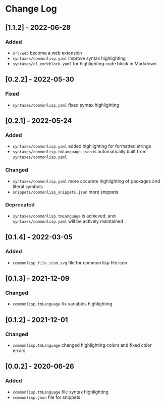 # Change Log

## [1.1.2] - 2022-06-28
### Added
- `src/web` become a web extension
- `syntaxes/commonlisp.yaml` improve syntax highlighting
- `syntaxes/cl_codeblock.yaml` for highlighting code block in Markdown

## [0.2.2] - 2022-05-30
### Fixed
- `syntaxes/commonlisp.yaml` fixed syntax highlighting

## [0.2.1] - 2022-05-24
### Added
- `syntaxes/commonlisp.yaml` added highlighting for formatted strings
- `syntaxes/commonlisp.tmLanguage.json` is automatically built from `syntaxes/commonlisp.yaml`

### Changed
- `syntaxes/commonlisp.yaml` more accurate highlighting of packages and literal symbols
- `snippets/commonlisp_snippets.json` more snippets

### Deprecated
- `syntaxes/commonlisp.tmLanguage` is achieved, and `syntaxes/commonlisp.yaml` will be actively maintained

## [0.1.4] - 2022-03-05
### Added
- `commonlisp_file_icon.svg` file for common lisp file icon

## [0.1.3] - 2021-12-09
### Changed
- `commonlisp.tmLanguage` fix variables highlighting

## [0.1.2] - 2021-12-01
### Changed
- `commonlisp.tmLanguage` changed highlighting colors and fixed color errors

## [0.0.2] - 2020-06-26
### Added
- `commonlisp.tmLanguage` file syntax highlighting
- `commonlisp.json` file for snippets